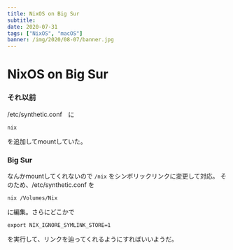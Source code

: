 ```yaml
---
title: NixOS on Big Sur
subtitle:
date: 2020-07-31
tags: ["NixOS", "macOS"]
banner: /img/2020/08-07/banner.jpg
---
```

# NixOS on Big Sur

### それ以前

/etc/synthetic.conf　に

```
nix
```

を追加してmountしていた。

### Big Sur

なんかmountしてくれないので `/nix` をシンボリックリンクに変更して対応。
そのため、/etc/synthetic.conf を

```
nix	/Volumes/Nix
```
に編集。さらにどこかで

```
export NIX_IGNORE_SYMLINK_STORE=1
```

を実行して、リンクを辿ってくれるようにすればいいようだ。
